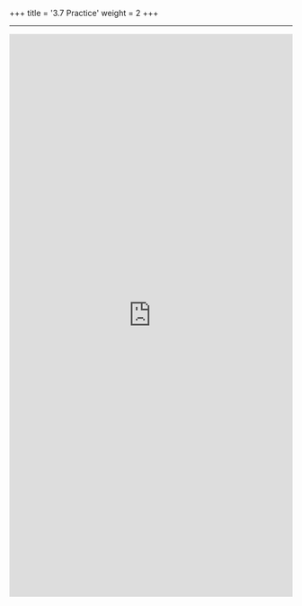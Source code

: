 +++
title = '3.7 Practice'
weight = 2
+++

---

<iframe src="https://script.google.com/macros/s/AKfycbwfQBl7fvaasQOhyV-JUQt7jqL-DXpwmVTRhulyYy8BcenHFp0vgM6Zo6VgHzBDoV_RhA/exec" width="100%" height="1000px" frameborder="0" marginheight="0" marginwidth="0">Loading...</iframe>